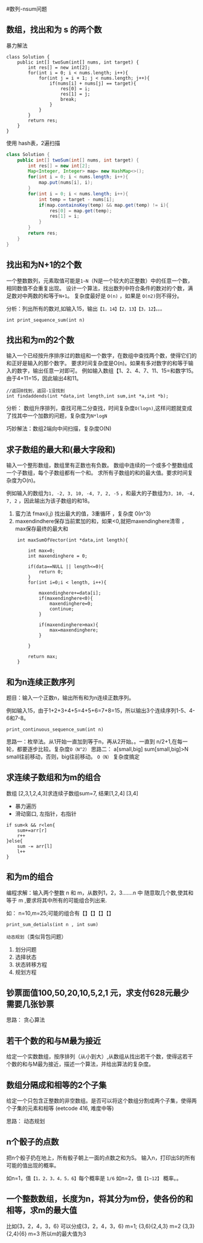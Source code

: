 #数列-nsum问题


## 数组，找出和为 s 的两个数

暴力解法

```
class Solution {
    public int[] twoSum(int[] nums, int target) {
        int res[] = new int[2];
        for(int i = 0; i < nums.length; i++){
            for(int j = i + 1; j < nums.length; j++){
                if(nums[i] + nums[j] == target){
                    res[0] = i;
                    res[1] = j;
                    break;
                }
            }
        }
        return res;
    }
}
```

使用 hash表，2遍扫描

``` Java
class Solution {
    public int[] twoSum(int[] nums, int target) {
        int res[] = new int[2];
        Map<Integer, Integer> map= new HashMap<>();
        for(int i = 0; i < nums.length; i++){
            map.put(nums[i], i);
        }
        for(int i = 0; i < nums.length; i++){
            int temp = target - nums[i];
            if(map.containsKey(temp) && map.get(temp) != i){
                res[0] = map.get(temp);
                res[1] = i;
            }
        }
        return res;
    }
}

```


## 找出和为N+1的2个数

一个整数数列，元素取值可能是`1~N`（N是一个较大的正整数）中的任意一个数，相同数值不会重复出现。
设计一个算法，找出数列中符合条件的数对的个数，满足数对中两数的和等于`N+1`。
复杂度最好是 `O(n)` ，如果是 `O(n2)`则不得分。


分析：列出所有的数对,如输入15，输出`【1，14】【2，13】【3，12】。。。`

```
int print_sequence_sum(int n)
```


## 找出和为m的2个数

输入一个已经按升序排序过的数组和一个数字，在数组中查找两个数，使得它们的和正好是输入的那个数字。
要求时间复杂度是O(n)。如果有多对数字的和等于输入的数字，输出任意一对即可。
例如输入数组【1、2、4、7、11、15=和数字15。由于4+11=15，因此输出4和11。


```
//返回0找到，返回-1没找到
int findaddends(int *data,int length,int sum,int *a,int *b); 
```

分析：
数组升序排列，查找可用二分查找，时间复杂度`O(logn)`,这样问题就变成了找其中一个加数的问题，复杂度为`N*logN`

巧妙解法：数组2端向中间扫描，复杂度O(N)





## 求子数组的最大和(最大字段和)

输入一个整形数组，数组里有正数也有负数。
数组中连续的一个或多个整数组成一个子数组，每个子数组都有一个和。
求所有子数组的和的最大值。要求时间复杂度为O(n)。

例如输入的数组为`1, -2, 3, 10, -4, 7, 2, -5` ，和最大的子数组为`3, 10, -4, 7, 2` ，因此输出为该子数组的和18。

1. 蛮力法 fmax(i,j) 找出最大的值，3重循环 ，复杂度 0(n^3)
2. maxendindhere保存当前累加的和，如果<0,就把maxendinghere清零 ， max保存最终的最大和
```
    int maxSumOfVector(int *data,int length){
        
        int max=0;
        int maxendinghere = 0;

        if(data==NULL || length<=0){
            return 0;
        }
        for(int i=0;i < length, i++){
            
            maxendinghere+=data[i];
            if(maxendinghere<0){
                maxendinghere=0;
                continue;
            }

            if(maxendinghere>max){
                max=maxendinghere;
            }

        }
        
        return max;
    }
```





## 和为n连续正数序列

题目：输入一个正数n，输出所有和为n连续正数序列。

例如输入15，由于1+2+3+4+5=4+5+6=7+8=15，所以输出3个连续序列1-5、4-6和7-8。

```
print_continuous_sequence_sum(int n)
```

思路一：枚举法。从1开始一直加到等于n，再从2开始。。一直到 n/2+1,在每一轮，都要逐步比较。复杂度`O（N^2）`
思路二： a[small,big] sum[small,big]>N small往前移动，否则，big往前移动。 `O（N）` 复杂度搞定




## 求连续子数组和为m的组合

数组 [2,3,1,2,4,3]求连续子数组sum=7, 结果[1,2,4] [3,4]

* 暴力遍历
* 滑动窗口, 左指针，右指针

```
if sum<k && r<len{
    sum+=arr[r]
    r++
}else{
    sum -= arr[l]
    l++
}
```




## 和为m的组合

编程求解：输入两个整数 n 和 m，从数列1，2，3.......n 中 随意取几个数,使其和等于 m ,要求将其中所有的可能组合列出来.

如： n=10,m=25;可能的组合有【】【】【】【】
```
print_sum_detials(int n , int sum)
```

`动态规划`（类似背包问题）

1. 划分问题
2. 选择状态
3. 状态转移方程
4. 规划方程


## 钞票面值100,50,20,10,5,2,1 元，求支付628元最少需要几张钞票 

思路： 贪心算法




## 若干个数的和与M最为接近

给定一个实数数组，按序排列（从小到大）,从数组从找出若干个数，使得这若干个数的和与M最为接近，描述一个算法，并给出算法的复杂度。




## 数组分隔成和相等的2个子集

给定一个只包含正整数的非空数组。是否可以将这个数组分割成两个子集，使得两个子集的元素和相等 (eetcode 416, 难度中等)

思路： 动态规划





## n个骰子的点数

把n个骰子扔在地上，所有骰子朝上一面的点数之和为S。
输入n，打印出S的所有可能的值出现的概率。

如n=1，值`【1，2，3，4，5，6】`每个概率是 `1/6`
如n=2，值`【1~12】` 概率。。






## 一个整数数组，长度为n，将其分为m份，使各份的和相等，求m的最大值

  比如{3，2，4，3，6} 可以分成{3，2，4，3，6} m=1; 
  {3,6}{2,4,3} m=2
  {3,3}{2,4}{6} m=3 所以m的最大值为3

 







